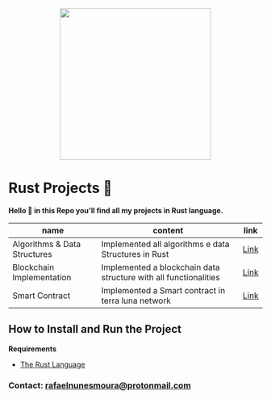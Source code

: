 <div align="center">
	<img src="https://upload.wikimedia.org/wikipedia/commons/thumb/d/d5/Rust_programming_language_black_logo.svg/2048px-Rust_programming_language_black_logo.svg.png" width="300">
</div>

# Rust Projects 🦀
**Hello 👋 in this Repo you'll find all my projects in Rust language.**



| name | content | link |
|------|---------|------|
|   Algorithms & Data Structures   |    Implemented all algorithms e data Structures in Rust     |   [Link](link)   |
|   Blockchain Implementation   |  Implemented a blockchain data structure with all functionalities        |  [Link]()    |
|   Smart Contract    |   Implemented a Smart contract in terra luna network        |   [Link]()   |

##  How to Install and Run the Project

**Requirements**
- [The Rust Language]() 

### Contact: rafaelnunesmoura@protonmail.com
